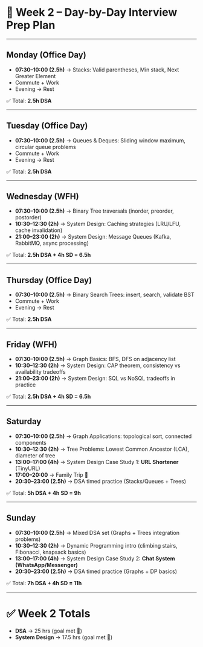 # 📅 Week 2 – Day-by-Day Interview Prep Plan

---

## **Monday (Office Day)**
- **07:30–10:00 (2.5h)** → Stacks: Valid parentheses, Min stack, Next Greater Element
- Commute + Work
- Evening → Rest

✅ Total: **2.5h DSA**

---

## **Tuesday (Office Day)**
- **07:30–10:00 (2.5h)** → Queues & Deques: Sliding window maximum, circular queue problems
- Commute + Work
- Evening → Rest

✅ Total: **2.5h DSA**

---

## **Wednesday (WFH)**
- **07:30–10:00 (2.5h)** → Binary Tree traversals (inorder, preorder, postorder)
- **10:30–12:30 (2h)** → System Design: Caching strategies (LRU/LFU, cache invalidation)
- **21:00–23:00 (2h)** → System Design: Message Queues (Kafka, RabbitMQ, async processing)

✅ Total: **2.5h DSA + 4h SD = 6.5h**

---

## **Thursday (Office Day)**
- **07:30–10:00 (2.5h)** → Binary Search Trees: insert, search, validate BST
- Commute + Work
- Evening → Rest

✅ Total: **2.5h DSA**

---

## **Friday (WFH)**
- **07:30–10:00 (2.5h)** → Graph Basics: BFS, DFS on adjacency list
- **10:30–12:30 (2h)** → System Design: CAP theorem, consistency vs availability tradeoffs
- **21:00–23:00 (2h)** → System Design: SQL vs NoSQL tradeoffs in practice

✅ Total: **2.5h DSA + 4h SD = 6.5h**

---

## **Saturday**
- **07:30–10:00 (2.5h)** → Graph Applications: topological sort, connected components
- **10:30–12:30 (2h)** → Tree Problems: Lowest Common Ancestor (LCA), diameter of tree
- **13:00–17:00 (4h)** → System Design Case Study 1: **URL Shortener** (TinyURL)
- **17:00–20:00** → Family Trip 🚗
- **20:30–23:00 (2.5h)** → DSA timed practice (Stacks/Queues + Trees)

✅ Total: **5h DSA + 4h SD = 9h**

---

## **Sunday**
- **07:30–10:00 (2.5h)** → Mixed DSA set (Graphs + Trees integration problems)
- **10:30–12:30 (2h)** → Dynamic Programming intro (climbing stairs, Fibonacci, knapsack basics)
- **13:00–17:00 (4h)** → System Design Case Study 2: **Chat System (WhatsApp/Messenger)**
- **20:30–23:00 (2.5h)** → DSA timed practice (Graphs + DP basics)

✅ Total: **7h DSA + 4h SD = 11h**

---

# ✅ Week 2 Totals
- **DSA** → 25 hrs (goal met 🎯)
- **System Design** → 17.5 hrs (goal met 🎯)  
